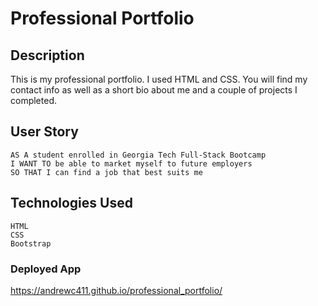 # Professional Portfolio

## Description
This is my professional portfolio. I used HTML and CSS. You will find my contact info as well as a short bio about me and a couple of projects I completed.

## User Story
```
AS A student enrolled in Georgia Tech Full-Stack Bootcamp
I WANT TO be able to market myself to future employers
SO THAT I can find a job that best suits me
```

## Technologies Used
```
HTML
CSS
Bootstrap
```

### Deployed App
https://andrewc411.github.io/professional_portfolio/


